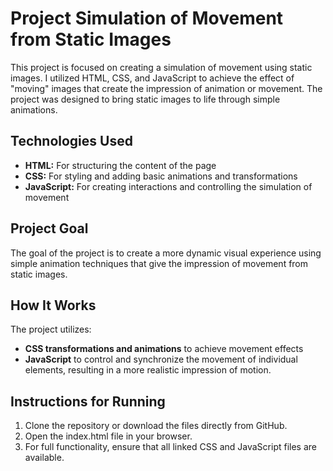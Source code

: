 # Project Simulation of Movement from Static Images
This project is focused on creating a simulation of movement using static images. I utilized HTML, CSS, and JavaScript to achieve the effect of "moving" images that create the impression of animation or movement. The project was designed to bring static images to life through simple animations.

## Technologies Used
 - **HTML:** For structuring the content of the page 
 - **CSS:** For styling and adding basic animations and transformations 
 - **JavaScript:** For creating interactions and controlling the simulation of movement

## Project Goal
The goal of the project is to create a more dynamic visual experience using simple animation techniques that give the impression of movement from static images.

## How It Works
The project utilizes:
 - **CSS transformations and animations** to achieve movement effects
 - **JavaScript** to control and synchronize the movement of individual elements, resulting in a more realistic impression of motion.

## Instructions for Running
1. Clone the repository or download the files directly from GitHub. <br>
2. Open the index.html file in your browser. <br>
3. For full functionality, ensure that all linked CSS and JavaScript files are available.
